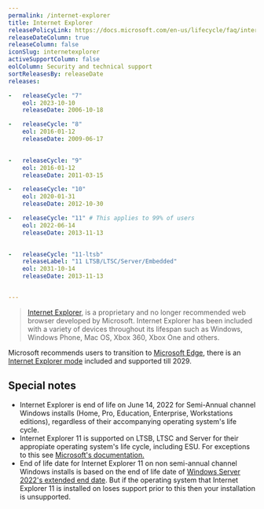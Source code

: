 ```yaml
---
permalink: /internet-explorer
title: Internet Explorer
releasePolicyLink: https://docs.microsoft.com/en-us/lifecycle/faq/internet-explorer-microsoft-edge#what-is-the-lifecycle-policy-for-internet-explorer-
releaseDateColumn: true
releaseColumn: false
iconSlug: internetexplorer
activeSupportColumn: false
eolColumn: Security and technical support
sortReleasesBy: releaseDate
releases:

-   releaseCycle: "7" 
    eol: 2023-10-10
    releaseDate: 2006-10-18

-   releaseCycle: "8"
    eol: 2016-01-12
    releaseDate: 2009-06-17

    
-   releaseCycle: "9"
    eol: 2016-01-12
    releaseDate: 2011-03-15

-   releaseCycle: "10"
    eol: 2020-01-31
    releaseDate: 2012-10-30

-   releaseCycle: "11" # This applies to 99% of users
    eol: 2022-06-14
    releaseDate: 2013-11-13

    
-   releaseCycle: "11-ltsb"
    releaseLabel: "11 LTSB/LTSC/Server/Embedded"
    eol: 2031-10-14
    releaseDate: 2013-11-13


---
```


> [Internet Explorer](https://www.microsoft.com/en-us/download/internet-explorer.aspx), is a proprietary and no longer recommended web browser developed by Microsoft. Internet Explorer has been included with a variety of devices throughout its lifespan such as Windows, Windows Phone, Mac OS, Xbox 360, Xbox One and others.

Microsoft recommends users to transition to [Microsoft Edge](https://www.microsoft.com/en-us/edge), there is an [Internet Explorer mode](https://docs.microsoft.com/en-us/deployedge/edge-ie-mode) included and supported till 2029.

## Special notes

- Internet Explorer is end of life on June 14, 2022 for Semi-Annual channel Windows installs (Home, Pro, Education, Enterprise, Workstations editions), regardless of their accompanying operating system's life cycle.
- Internet Explorer 11 is supported on LTSB, LTSC and Server for their appropiate operating system's life cycle, including ESU. For exceptions to this see [Microsoft's documentation.](https://docs.microsoft.com/en-us/lifecycle/faq/internet-explorer-microsoft-edge#what-is-the-lifecycle-policy-for-internet-explorer-)
- End of life date for Internet Explorer 11 on non semi-annual channel Windows installs is based on the end of life date of [Windows Server 2022's extended end date](https://docs.microsoft.com/en-us/lifecycle/products/windows-server-2022). But if the operating system that Internet Explorer 11 is installed on loses support prior to this then your installation is unsupported.
